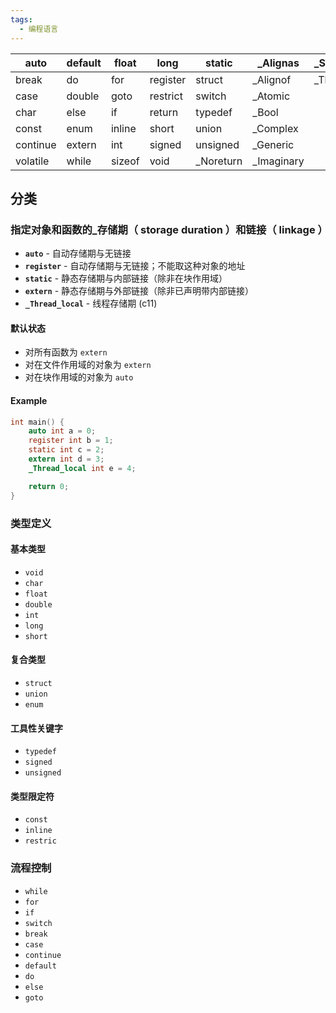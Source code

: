 ```yaml
---
tags:
  - 编程语言
---
```



| auto     | default | float  | long     | static     | \_Alignas   | \_Static_assert |
| -------- | ------- | ------ | -------- | ---------- | ----------- | --------------- |
| break    | do      | for    | register | struct     | \_Alignof   | \_Thread_local  |
| case     | double  | goto   | restrict | switch     | \_Atomic    |                 |
| char     | else    | if     | return   | typedef    | \_Bool      |                 |
| const    | enum    | inline | short    | union      | \_Complex   |                 |
| continue | extern  | int    | signed   | unsigned   | \_Generic   |                 |
| volatile | while   | sizeof | void     | \_Noreturn | \_Imaginary |                 |

##  分类

### 指定对象和函数的_存储期（ storage duration ）和链接（ linkage ）

- **`auto`** - 自动存储期与无链接
- **`register`** - 自动存储期与无链接；不能取这种对象的地址
- **`static`** - 静态存储期与内部链接（除非在块作用域）
- **`extern`** - 静态存储期与外部链接（除非已声明带内部链接）
-  **`_Thread_local`** - 线程存储期 (c11)

#### 默认状态

- 对所有函数为 `extern`
- 对在文件作用域的对象为 `extern`
- 对在块作用域的对象为 `auto`

#### Example

```c
int main() {
	auto int a = 0;
	register int b = 1;
	static int c = 2;
	extern int d = 3;
	_Thread_local int e = 4;

	return 0;
}
```

### 类型定义

#### 基本类型 
- `void`
- `char` 
- `float`
- `double`
- `int`
- `long`
- `short`
#### 复合类型
- `struct`
- `union`
- `enum`
#### 工具性关键字
- `typedef`
- `signed`
- `unsigned`
#### 类型限定符
- `const`
- `inline`
- `restric`
### 流程控制

- `while`
- `for`
- `if`
- `switch`
-  `break`
- `case`
- `continue`
- `default`
- `do`
- `else`
- `goto`

